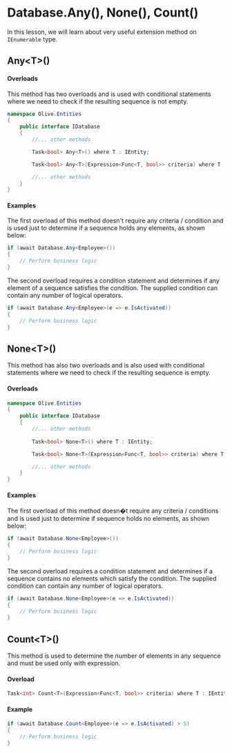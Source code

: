 # Database.Any(), None(), Count()

In this lesson, we will learn about very useful extension method on `IEnumerable` type.

## Any\<T\>()

#### Overloads

This method has two overloads and is used with conditional statements where we need to check if the resulting sequence is not empty.

```csharp
namespace Olive.Entities
{
    public interface IDatabase
    {
        //... other methods

        Task<bool> Any<T>() where T : IEntity;

        Task<bool> Any<T>(Expression<Func<T, bool>> criteria) where T : IEntity;       

        //... other methods
    }
}
```

#### Examples

The first overload of this method doesn't require any criteria / condition and is used just to determine if a sequence holds any elements, as shown below:

```csharp
if (await Database.Any<Employee>())
{
    // Perform business logic
}
```

The second overload requires a condition statement and determines if any element of a sequence satisfies the condition. The supplied condition can contain any number of logical operators.

```csharp
if (await Database.Any<Employee>(e => e.IsActivated))
{
    // Perform business logic
}
```

## None\<T\>()

This method has also two overloads and is also used with conditional statements where we need to check if the resulting sequence is empty.

#### Overloads

```csharp
namespace Olive.Entities
{
    public interface IDatabase
    {
        //... other methods
       
        Task<bool> None<T>() where T : IEntity; 

        Task<bool> None<T>(Expression<Func<T, bool>> criteria) where T : IEntity;      

        //... other methods
    }
}
```
#### Examples

The first overload of this method doesn�t require any criteria / conditions and is used just to determine if sequence holds no elements, as shown below:

```csharp
if (await Database.None<Employee>())
{
    // Perform business logic
}
```

The second overload requires a condition statement and determines if a sequence contains no elements which satisfy the condition. The supplied condition can contain any number of logical operators.

```csharp
if (await Database.None<Employee>(e => e.IsActivated))
{
    // Perform business logic
}
```

## Count\<T\>()

This method is used to determine the number of elements in any sequence and must be used only with expression.

#### Overload

```csharp
Task<int> Count<T>(Expression<Func<T, bool>> criteria) where T : IEntity;
```

#### Example

```csharp
if (await Database.Count<Employee>(e => e.IsActivated) > 5)
{
    // Perform business logic
}
```


